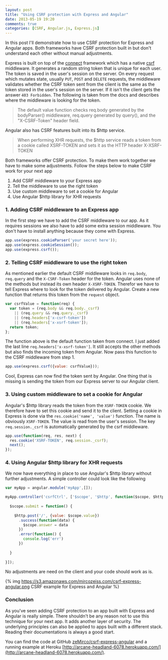 ```yaml
---
layout: post
title: "Using CSRF protection with Express and Angular"
date: 2013-05-19 19:20
comments: true
categories: [CSRF, Angular.js, Express.js]
---
```


In this post I'll demonstrate how to use CSRF protection for Express and Angular apps. Both frameworks have CSRF protection
built in but don't understand each other without manual adjustments.

Express is built on top of the [connect](http://www.senchalabs.org/connect/) framework which has a native [csrf](http://www.senchalabs.org/connect/csrf.html) middleware. It generates a random string token
that is unique for each user. The token is saved in the user's session on the server. On every request which mutates state,
usually `PUT`, `POST` and `DELETE` requests, the middleware validates whether the CSRF token sent from the client is the
same as the token stored in the user's session on the server. If it isn't the client gets the answer `403 Forbidden`. The following is taken from the docs and describes where the middleware is looking for the token.

> The default value function checks req.body generated by the bodyParser() middleware, req.query generated by query(), and the "X-CSRF-Token" header field.

Angular also has CSRF features built into its $http service.

> When performing XHR requests, the $http service reads a token from a cookie called XSRF-TOKEN and sets it as the HTTP header X-XSRF-TOKEN

Both frameworks offer CSRF protection. To make them work together we have to make some adjustments. Follow the steps below to make CSRF work for your next app

1. Add CSRF middleware to your Express app
2. Tell the middleware to use the right token
3. Use custom middleware to set a cookie for Angular
4. Use Angular $http library for XHR requests

### 1. Adding CSRF middleware to an Express app

In the first step we have to add the CSRF middleware to our app. As it requires sessions we also have to 
add some extra session middleware. You don't have to install anything because they come with Express.

```js
app.use(express.cookieParser('your secret here'));
app.use(express.cookieSession());
app.use(express.csrf());
```

### 2. Telling CSRF middleware to use the right token

As mentioned earlier the default CSRF middleware looks in `req.body`, `req.query` and the `X-CSRF-Token` header for the token.
Angular uses none of the methods but instead its own header `X-XSRF-TOKEN`. Therefor we have to tell Express where to look
for the token delivered by Angular. Create a new function that returns this token from the `request` object.

```js
var csrfValue = function(req) {
  var token = (req.body && req.body._csrf)
    || (req.query && req.query._csrf)
    || (req.headers['x-csrf-token'])
    || (req.headers['x-xsrf-token']);
  return token;
};
```

The function above is the default function taken from connect. I just added the last line `req.headers['x-xsrf-token']`.
It still accepts the other methods but also finds the incoming token from Angular. Now pass this function to the CSRF middleware from step 1.

```js
app.use(express.csrf({value: csrfValue}));
```

Cool, Express can now find the token sent by Angular. One thing that is missing is sending the token from our Express server
to our Angular client.

### 3. Using custom middleware to set a cookie for Angular

Angular's $http library reads the token from the `XSRF-TOKEN` cookie. We therefore have to set this cookie and send it to 
the client. Setting a cookie in Express is done via the `res.cookie('name', 'value')` function. The name is obviously `XSRF-TOKEN`.
The value is read from the user's session. The key `req.session._csrf` is automatically generated by the csrf middleware. 

```js
app.use(function(req, res, next) {
  res.cookie('XSRF-TOKEN', req.session._csrf);
  next();
});
```

### 4. Using Angular $http library for XHR requests

We now have everything in place to use Angular's $http library without further adjustments. A simple
controller could look like the following

```js
var myApp = angular.module('myApp',[]);

myApp.controller('csrfCtrl', ['$scope', '$http', function($scope, $http) { 
      
  $scope.submit = function() {
    
    $http.post('/', {value: $scope.value})
      .success(function(data) {
        $scope.answer = data
      })
      .error(function() {
        console.log('err')
      })
    
  }
  
}]);
```

No adjustments are need on the client and your code should work as is.

{% img https://s3.amazonaws.com/mircozeiss.com/csrf-express-angular.png CSRF example for Express and Angular %}

### Conclusion

As you've seen adding CSRF protection to an app built with Express and Angular is really simple. There shouldn't be
any reason not to use this technique for your next app. It adds another layer of security. The underlying principles can also
be applied to apps built with a different stack. Reading their documentations is always a good start.

You can find the code at GitHub [zeMirco/csrf-express-angular](https://github.com/zeMirco/csrf-express-angular) and a running example at Heroku [http://arcane-headland-6078.herokuapp.com/](http://arcane-headland-6078.herokuapp.com/).